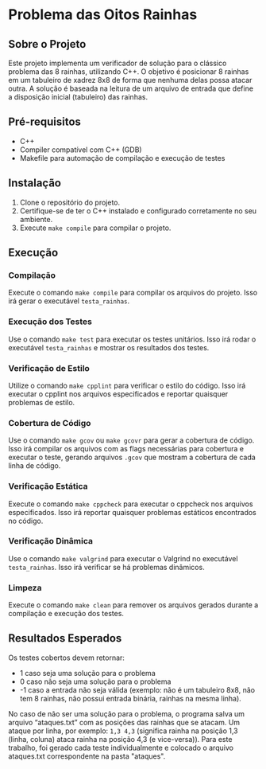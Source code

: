 # Problema das Oitos Rainhas

## Sobre o Projeto

Este projeto implementa um verificador de solução para o clássico problema das 8 rainhas, utilizando C++. O objetivo é posicionar 8 rainhas em um tabuleiro de xadrez 8x8 de forma que nenhuma delas possa atacar outra. A solução é baseada na leitura de um arquivo de entrada que define a disposição inicial (tabuleiro) das rainhas.

## Pré-requisitos

- C++
- Compiler compatível com C++ (GDB)
- Makefile para automação de compilação e execução de testes

## Instalação

1. Clone o repositório do projeto.
2. Certifique-se de ter o C++ instalado e configurado corretamente no seu ambiente.
3. Execute `make compile` para compilar o projeto.

## Execução

### Compilação

Execute o comando `make compile` para compilar os arquivos do projeto. Isso irá gerar o executável `testa_rainhas`.

### Execução dos Testes

Use o comando `make test` para executar os testes unitários. Isso irá rodar o executável `testa_rainhas` e mostrar os resultados dos testes.

### Verificação de Estilo

Utilize o comando `make cpplint` para verificar o estilo do código. Isso irá executar o cpplint nos arquivos especificados e reportar quaisquer problemas de estilo.

### Cobertura de Código

Use o comando `make gcov` ou `make gcovr` para gerar a cobertura de código. Isso irá compilar os arquivos com as flags necessárias para cobertura e executar o teste, gerando arquivos `.gcov` que mostram a cobertura de cada linha de código.

### Verificação Estática

Execute o comando `make cppcheck` para executar o cppcheck nos arquivos especificados. Isso irá reportar quaisquer problemas estáticos encontrados no código.

### Verificação Dinâmica

Use o comando `make valgrind` para executar o Valgrind no executável `testa_rainhas`. Isso irá verificar se há problemas dinâmicos.

### Limpeza

Execute o comando `make clean` para remover os arquivos gerados durante a compilação e execução dos testes.

## Resultados Esperados

Os testes cobertos devem retornar:
- 1 caso seja uma solução para o problema
- 0 caso não seja uma solução para o problema
- -1 caso a entrada não seja válida (exemplo: não é um tabuleiro 8x8, não tem 8 rainhas, não possui entrada binária, rainhas na mesma linha).

No caso de não ser uma solução para o problema, o programa salva um arquivo “ataques.txt” com as posições das rainhas que se atacam. Um ataque por linha, por exemplo: `1,3 4,3` (significa rainha na posição 1,3 (linha, coluna) ataca rainha na posição 4,3 (e vice-versa)).
Para este trabalho, foi gerado cada teste individualmente e colocado o arquivo ataques.txt correspondente na pasta "ataques".
